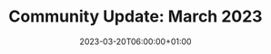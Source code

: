 ---
title: "Community Update: March 2023"
date: 2023-03-20T06:00:00+01:00
type: Communication
tags:
  - Project Status
cover: img\posts\2023-summary\Blog Banner-March.webp
authors:
  - name: Thulisile Sibanda
    photo: img\avatars\Thulie.webp
    link: https://www.linkedin.com/in/v-thulisile-sibanda/
    byline: AsyncAPI Community Manager
excerpt: 'Find out what went down this March'
featured: true
---